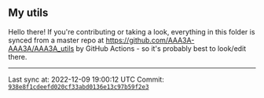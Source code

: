 ## My utils

Hello there! If you're contributing or taking a look, everything in this folder
is synced from a master repo at https://github.com/AAA3A-AAA3A/AAA3A_utils by GitHub Actions -
so it's probably best to look/edit there.

---

Last sync at: 2022-12-09 19:00:12 UTC
Commit: [`938e8f1cdeefd020cf33abd0136e13c97b59f2e3`](https://github.com/AAA3A-AAA3A/AAA3A_utils/commit/938e8f1cdeefd020cf33abd0136e13c97b59f2e3)
